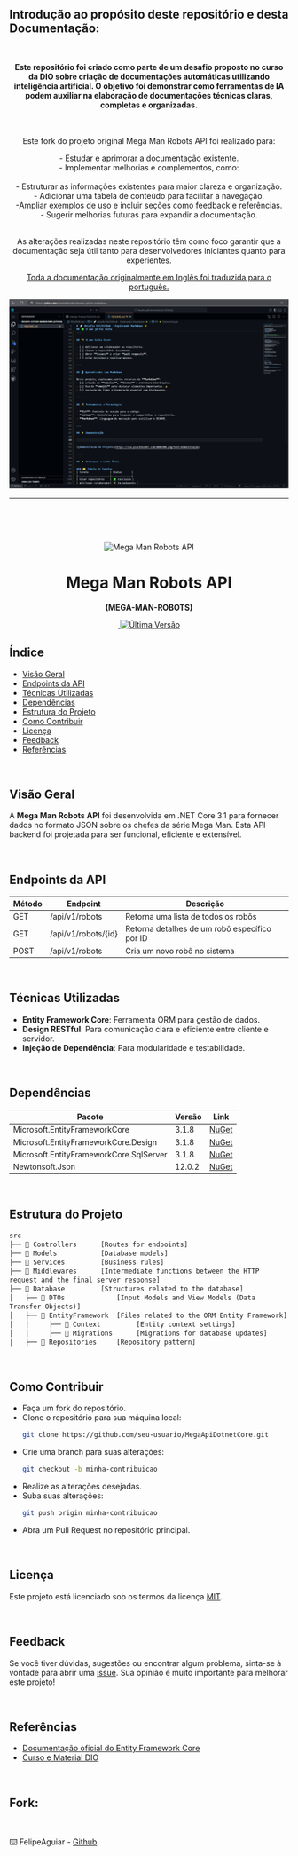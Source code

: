 

## Introdução ao propósito deste repositório e desta Documentação:


<br>
<p align="center"><b>
Este repositório foi criado como parte de um desafio proposto no curso da DIO sobre criação de documentações automáticas utilizando inteligência artificial. O objetivo foi demonstrar como ferramentas de IA podem auxiliar na elaboração de documentações técnicas claras, completas e organizadas.

</b></p>

<p align="center">
<br><br>Este fork do projeto original Mega Man Robots API foi realizado para:

<p align="center">
- Estudar e aprimorar a documentação existente.<br>
- Implementar melhorias e complementos, como:<BR>
<BR> - Estruturar as informações existentes para maior clareza e organização.<BR>- Adicionar uma tabela de conteúdo para facilitar a navegação.<BR> -Ampliar exemplos de uso e incluir seções como feedback e referências. <BR> - Sugerir melhorias futuras para expandir a documentação. <br> <br>
<p align="center">
As alterações realizadas neste repositório têm como foco garantir que a documentação seja útil tanto para desenvolvedores iniciantes quanto para experientes.

<p align="center">
<u>Toda a documentação originalmente em Inglês foi traduzida para o português.</u></p>

<p align="center">
  <img src="./_docs/assets/DOCUMENTANDO-COM-COPILOT.png" alt="Documentando com Copilot" />
</p>

--------------
<br>
<br>

<BR>

<p align="center">
  <img src="./_docs/assets/icon.png" alt="Mega Man Robots API" width="150"/>
</p>

<h1 align="center">Mega Man Robots API</h1>

<p align="center">
  <b>(MEGA-MAN-ROBOTS)</b>
</p>

<p align="center">
  <a href="https://github.com/felipeAguiarCode/MegaApiDotnetCore/actions/workflows/build.yml">
    <img src="https://github.com/felipeAguiarCode/MegaApiDotnetCore/actions/workflows/build.yml/badge.svg" alt="">
  </a>
  <a href="https://github.com/felipeAguiarCode/MegaApiDotnetCore/releases/latest">
    <img src="https://img.shields.io/github/v/release/felipeAguiarCode/MegaApiDotnetCore" alt="Última Versão">
  </a>
</p>



## Índice
- [Visão Geral](#visão-geral)
- [Endpoints da API](#endpoints-da-api)
- [Técnicas Utilizadas](#técnicas-utilizadas)
- [Dependências](#dependências)
- [Estrutura do Projeto](#estrutura-do-projeto)
- [Como Contribuir](#como-contribuir)
- [Licença](#licença)
- [Feedback](#feedback)
- [Referências](#referências)

<BR>

## Visão Geral

A **Mega Man Robots API** foi desenvolvida em .NET Core 3.1 para fornecer dados no formato JSON sobre os chefes da série Mega Man. Esta API backend foi projetada para ser funcional, eficiente e extensível.

<BR>

## Endpoints da API

| Método | Endpoint               | Descrição                                   |
|--------|------------------------|-------------------------------------------|
| GET    | /api/v1/robots         | Retorna uma lista de todos os robôs       |
| GET    | /api/v1/robots/{id}    | Retorna detalhes de um robô específico por ID |
| POST   | /api/v1/robots         | Cria um novo robô no sistema              |

<BR>

## Técnicas Utilizadas

- **Entity Framework Core**: Ferramenta ORM para gestão de dados.
- **Design RESTful**: Para comunicação clara e eficiente entre cliente e servidor.
- **Injeção de Dependência**: Para modularidade e testabilidade.

<BR>

## Dependências

| Pacote                           | Versão | Link                                   |
|----------------------------------|--------|---------------------------------------|
| Microsoft.EntityFrameworkCore    | 3.1.8  | [NuGet](https://www.nuget.org/packages/Microsoft.EntityFrameworkCore) |
| Microsoft.EntityFrameworkCore.Design | 3.1.8  | [NuGet](https://www.nuget.org/packages/Microsoft.EntityFrameworkCore.Design) |
| Microsoft.EntityFrameworkCore.SqlServer | 3.1.8  | [NuGet](https://www.nuget.org/packages/Microsoft.EntityFrameworkCore.SqlServer) |
| Newtonsoft.Json                  | 12.0.2 | [NuGet](https://www.nuget.org/packages/Newtonsoft.Json) |

<BR>

## Estrutura do Projeto


```🌐
src
├── 📂 Controllers      [Routes for endpoints]
├── 📂 Models           [Database models]
├── 📂 Services         [Business rules]
├── 📂 Middlewares      [Intermediate functions between the HTTP request and the final server response]
├── 📂 Database         [Structures related to the database]
│   ├── 📂 DTOs             [Input Models and View Models (Data Transfer Objects)]
│   ├── 📂 EntityFramework  [Files related to the ORM Entity Framework]
│   │     ├── 📂 Context         [Entity context settings]
│   │     ├── 📂 Migrations      [Migrations for database updates]
│   ├── 📂 Repositories     [Repository pattern]
```

<BR>

## Como Contribuir

- Faça um fork do repositório.
- Clone o repositório para sua máquina local:
  ```bash
  git clone https://github.com/seu-usuario/MegaApiDotnetCore.git
  ```
- Crie uma branch para suas alterações:
  ```bash
  git checkout -b minha-contribuicao
  ```
- Realize as alterações desejadas.
- Suba suas alterações:
  ```bash
  git push origin minha-contribuicao
  ```
- Abra um Pull Request no repositório principal.

<BR>

## Licença

Este projeto está licenciado sob os termos da licença [MIT](https://opensource.org/licenses/MIT).

<BR>

## Feedback

Se você tiver dúvidas, sugestões ou encontrar algum problema, sinta-se à vontade para abrir uma [issue](https://github.com/KarineMeireles/MegaApiDotnetCore/issues). Sua opinião é muito importante para melhorar este projeto!

<BR>

## Referências

- [Documentação oficial do Entity Framework Core](https://learn.microsoft.com/en-us/ef/core/)
- [Curso e Material DIO](https://dio.me/)

<BR>

## Fork:
<BR>

⌨️ FelipeAguiar -
[Github](https://github.com/felipeAguiarCode)
